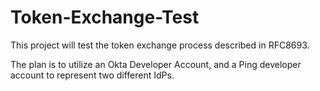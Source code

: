 # Token-Exchange-Test

This project will test the token exchange process described in
RFC8693.

The plan is to utilize an Okta Developer Account, and a Ping developer account
to represent two different IdPs.
